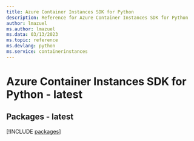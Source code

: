```yaml
---
title: Azure Container Instances SDK for Python
description: Reference for Azure Container Instances SDK for Python
author: lmazuel
ms.author: lmazuel
ms.data: 03/13/2023
ms.topic: reference
ms.devlang: python
ms.service: containerinstances
---
```

# Azure Container Instances SDK for Python - latest
## Packages - latest
[!INCLUDE [packages](container-instances-index.md)]